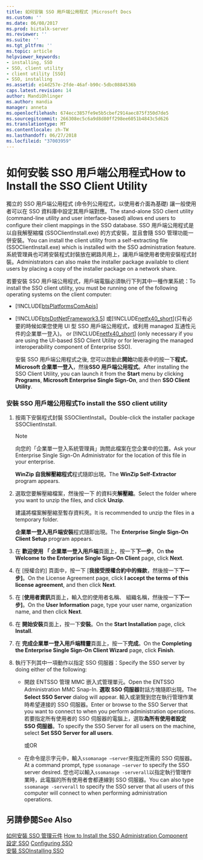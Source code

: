 ```yaml
---
title: 如何安裝 SSO 用戶端公用程式 |Microsoft Docs
ms.custom: ''
ms.date: 06/08/2017
ms.prod: biztalk-server
ms.reviewer: ''
ms.suite: ''
ms.tgt_pltfrm: ''
ms.topic: article
helpviewer_keywords:
- installing, SSO
- SSO, client utility
- client utility [SSO]
- SSO, installing
ms.assetid: e14d257e-2fde-46af-b90c-5dbc0884536b
caps.latest.revision: 14
author: MandiOhlinger
ms.author: mandia
manager: anneta
ms.openlocfilehash: 674ecc3857fe9e5b5cbef2914aec875f350d7de5
ms.sourcegitcommit: 266308ec5c6a9d8d80ff298ee6051b4843c5d626
ms.translationtype: MT
ms.contentlocale: zh-TW
ms.lasthandoff: 06/27/2018
ms.locfileid: "37003959"
---
```

# <a name="how-to-install-the-sso-client-utility"></a><span data-ttu-id="d1d11-102">如何安裝 SSO 用戶端公用程式</span><span class="sxs-lookup"><span data-stu-id="d1d11-102">How to Install the SSO Client Utility</span></span>
<span data-ttu-id="d1d11-103">獨立的 SSO 用戶端公用程式 (命令列公用程式，以使用者介面為基礎) 讓一般使用者可以在 SSO 資料庫中設定其用戶端對應。</span><span class="sxs-lookup"><span data-stu-id="d1d11-103">The stand-alone SSO client utility (command-line utility and user interface-based) allows end users to configure their client mappings in the SSO database.</span></span> <span data-ttu-id="d1d11-104">SSO 用戶端公用程式是以自我解壓縮檔 (SSOClientInstall.exe) 的方式安裝，並且會隨 SSO 管理功能一併安裝。</span><span class="sxs-lookup"><span data-stu-id="d1d11-104">You can install the client utility from a self-extracting file (SSOClientInstall.exe) which is installed with the SSO administration feature.</span></span> <span data-ttu-id="d1d11-105">系統管理員也可將安裝程式封裝放在網路共用上，讓用戶端使用者使用安裝程式封裝。</span><span class="sxs-lookup"><span data-stu-id="d1d11-105">Administrators can also make the installer package available to client users by placing a copy of the installer package on a network share.</span></span>  
  
 <span data-ttu-id="d1d11-106">若要安裝 SSO 用戶端公用程式，用戶端電腦必須執行下列其中一種作業系統：</span><span class="sxs-lookup"><span data-stu-id="d1d11-106">To install the SSO client utility, you must be running one of the following operating systems on the client computer:</span></span>  
  
- [!INCLUDE[btsPlatformsComApis](../includes/btsplatformscomapis-md.md)]  
  
- [!INCLUDE[btsDotNetFramework3.5](../includes/btsdotnetframework3-5-md.md)]<span data-ttu-id="d1d11-107"> 或[!INCLUDE[netfx40_short](../includes/netfx40-short-md.md)](只有必要的時候如果您使用 UI 型 SSO 用戶端公用程式，或利用 managed 互通性元件的企業單一登入)。</span><span class="sxs-lookup"><span data-stu-id="d1d11-107"> or [!INCLUDE[netfx40_short](../includes/netfx40-short-md.md)] (only necessary if you are using the UI-based SSO Client Utility or for leveraging the managed interoperability component of Enterprise SSO).</span></span>  
  
  <span data-ttu-id="d1d11-108">安裝 SSO 用戶端公用程式之後, 您可以啟動此**開始**功能表中的按一下**程式**， **Microsoft 企業單一登入**，然後**SSO 用戶端公用程式**。</span><span class="sxs-lookup"><span data-stu-id="d1d11-108">After installing the SSO Client Utility, you can launch it from the **Start** menu by clicking **Programs**, **Microsoft Enterprise Single Sign-On**, and then **SSO Client Utility**.</span></span>  
  
### <a name="to-install-the-sso-client-utility"></a><span data-ttu-id="d1d11-109">安裝 SSO 用戶端公用程式</span><span class="sxs-lookup"><span data-stu-id="d1d11-109">To install the SSO client utility</span></span>  
  
1.  <span data-ttu-id="d1d11-110">按兩下安裝程式封裝 SSOClientInstall。</span><span class="sxs-lookup"><span data-stu-id="d1d11-110">Double-click the installer package SSOClientInstall.</span></span>  
  
    > [!NOTE]
    >  <span data-ttu-id="d1d11-111">向您的「企業單一登入系統管理員」詢問此檔案在您企業中的位置。</span><span class="sxs-lookup"><span data-stu-id="d1d11-111">Ask your Enterprise Single Sign-On Administrator for the location of this file in your enterprise.</span></span>  
  
     <span data-ttu-id="d1d11-112">**WinZip 自我解壓縮程式**程式隨即出現。</span><span class="sxs-lookup"><span data-stu-id="d1d11-112">The **WinZip Self-Extractor** program appears.</span></span>  
  
2.  <span data-ttu-id="d1d11-113">選取您要解壓縮檔案，然後按一下 的資料夾**解壓縮**。</span><span class="sxs-lookup"><span data-stu-id="d1d11-113">Select the folder where you want to unzip the files, and click **Unzip**.</span></span>  
  
     <span data-ttu-id="d1d11-114">建議將檔案解壓縮至暫存資料夾。</span><span class="sxs-lookup"><span data-stu-id="d1d11-114">It is recommended to unzip the files in a temporary folder.</span></span>  
  
     <span data-ttu-id="d1d11-115">**企業單一登入用戶端安裝**程式隨即出現。</span><span class="sxs-lookup"><span data-stu-id="d1d11-115">The **Enterprise Single Sign-On Client Setup** program appears.</span></span>  
  
3.  <span data-ttu-id="d1d11-116">在  **歡迎使用 「 企業單一登入用戶端**頁面上，按一下**下一步**。</span><span class="sxs-lookup"><span data-stu-id="d1d11-116">On **the Welcome to the Enterprise Single Sign-On Client** page, click **Next**.</span></span>  
  
4.  <span data-ttu-id="d1d11-117">在 [授權合約] 頁面中，按一下 [**我接受授權合約中的條款**，然後按一下**下一步]**。</span><span class="sxs-lookup"><span data-stu-id="d1d11-117">On the License Agreement page, click **I accept the terms of this license agreement**, and then click **Next**.</span></span>  
  
5.  <span data-ttu-id="d1d11-118">在 [**使用者資訊**頁面上，輸入您的使用者名稱、 組織名稱，然後按一下**下一步]**。</span><span class="sxs-lookup"><span data-stu-id="d1d11-118">On the **User Information** page, type your user name, organization name, and then click **Next**.</span></span>  
  
6.  <span data-ttu-id="d1d11-119">在 **開始安裝**頁面上，按一下**安裝**。</span><span class="sxs-lookup"><span data-stu-id="d1d11-119">On the **Start Installation** page, click **Install**.</span></span>  
  
7.  <span data-ttu-id="d1d11-120">在 **完成企業單一登入用戶端精靈**頁面上，按一下**完成**。</span><span class="sxs-lookup"><span data-stu-id="d1d11-120">On the **Completing the Enterprise Single Sign-On Client Wizard** page, click **Finish**.</span></span>  
  
8.  <span data-ttu-id="d1d11-121">執行下列其中一項動作以指定 SSO 伺服器：</span><span class="sxs-lookup"><span data-stu-id="d1d11-121">Specify the SSO server by doing either of the following:</span></span>  
  
    -   <span data-ttu-id="d1d11-122">開啟 ENTSSO 管理 MMC 嵌入式管理單元。</span><span class="sxs-lookup"><span data-stu-id="d1d11-122">Open the ENTSSO Administration MMC Snap-In.</span></span> <span data-ttu-id="d1d11-123">**選取 SSO 伺服器**對話方塊隨即出現。</span><span class="sxs-lookup"><span data-stu-id="d1d11-123">The **Select SSO Server** dialog will appear.</span></span> <span data-ttu-id="d1d11-124">輸入或瀏覽到您在執行管理作業時希望連接的 SSO 伺服器。</span><span class="sxs-lookup"><span data-stu-id="d1d11-124">Enter or browse to the SSO Server that you want to connect to when you perform administration operations.</span></span> <span data-ttu-id="d1d11-125">若要指定所有使用者的 SSO 伺服器的電腦上，選取**為所有使用者設定 SSO 伺服器**。</span><span class="sxs-lookup"><span data-stu-id="d1d11-125">To specify the SSO Server for all users on the machine, select **Set SSO Server for all users**.</span></span>  
  
         <span data-ttu-id="d1d11-126">或</span><span class="sxs-lookup"><span data-stu-id="d1d11-126">OR</span></span>  
  
    -   <span data-ttu-id="d1d11-127">在命令提示字元中，輸入`ssomanage –server`來指定所需的 SSO 伺服器。</span><span class="sxs-lookup"><span data-stu-id="d1d11-127">At a command prompt, type `ssomanage –server` to specify the SSO server desired.</span></span> <span data-ttu-id="d1d11-128">您也可以輸入`ssomanage -serverall`以指定執行管理作業時，此電腦的所有使用者會都連線到 SSO 伺服器。</span><span class="sxs-lookup"><span data-stu-id="d1d11-128">You can also type `ssomanage -serverall` to specify the SSO server that all users of this computer will connect to when performing administration operations.</span></span>  
  
## <a name="see-also"></a><span data-ttu-id="d1d11-129">另請參閱</span><span class="sxs-lookup"><span data-stu-id="d1d11-129">See Also</span></span>  
 <span data-ttu-id="d1d11-130">[如何安裝 SSO 管理元件](../core/how-to-install-the-sso-administration-component.md) </span><span class="sxs-lookup"><span data-stu-id="d1d11-130">[How to Install the SSO Administration Component](../core/how-to-install-the-sso-administration-component.md) </span></span>  
 <span data-ttu-id="d1d11-131">[設定 SSO](../core/configuring-sso.md) </span><span class="sxs-lookup"><span data-stu-id="d1d11-131">[Configuring SSO](../core/configuring-sso.md) </span></span>  
 [<span data-ttu-id="d1d11-132">安裝 SSO</span><span class="sxs-lookup"><span data-stu-id="d1d11-132">Installing SSO</span></span>](../core/installing-sso.md)